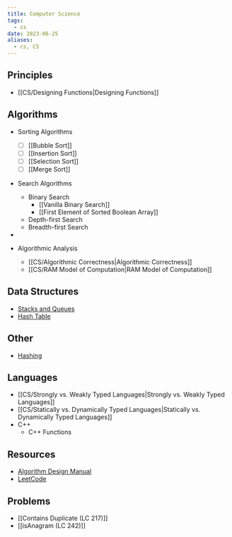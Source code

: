 ```yaml
---
title: Computer Science
tags:
  - cs
date: 2023-06-25
aliases:
  - cs, CS
---
```

## Principles
- [[CS/Designing Functions|Designing Functions]]

## Algorithms
- Sorting Algorithms
	- [ ] [[Bubble Sort]]
	- [ ] [[Insertion Sort]]
	- [ ] [[Selection Sort]]
	- [ ] [[Merge Sort]]
- Search Algorithms
	- Binary Search
		- [[Vanilla Binary Search]]
		- [[First Element of Sorted Boolean Array]]
	- Depth-first Search
	- Breadth-first Search
- 
  
- Algorithmic Analysis
	- [[CS/Algorithmic Correctness|Algorithmic Correctness]]
	- [[CS/RAM Model of Computation|RAM Model of Computation]]

## Data Structures
- [Stacks and Queues](CS/Stacks%20and%20Queues.md)
- [Hash Table](CS/Hashing.md#Hash%20Table%7CHash%20Table)

## Other
- [Hashing](CS/Hashing.md)

## Languages
- [[CS/Strongly vs. Weakly Typed Languages|Strongly vs. Weakly Typed Languages]]
- [[CS/Statically vs. Dynamically Typed Languages|Statically vs. Dynamically Typed Languages]]
- C++
	- C++ Functions

## Resources
- [Algorithm Design Manual](file:///Users/kai/books/The%20Algorithm%20Design%20Manual-Springer%20(2020)%20-%20Steven%20S.%20Skiena.pdf)
- [LeetCode](https://leetcode.com)

## Problems
- [[Contains Duplicate (LC 217)]]
- [[isAnagram (LC 242)]]